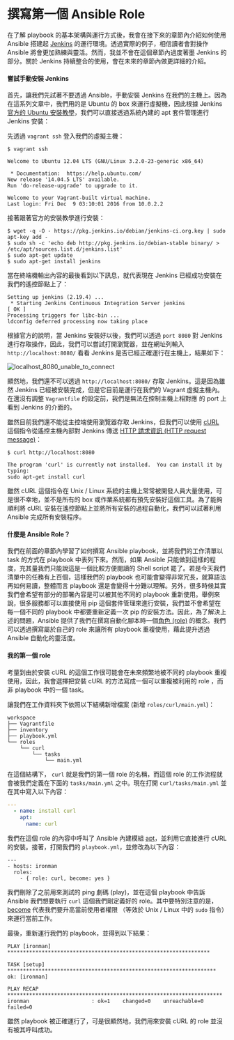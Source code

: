 # 撰寫第一個 Ansible Role

在了解 playbook 的基本架構與運行方式後，我會在接下來的章節內介紹如何使用 Ansible 搭建起 [Jenkins](https://jenkins.io/) 的運行環境。透過實際的例子，相信讀者會對操作 Ansible 將會更加熟練與靈活。然而，我並不會在這個章節內過度著墨 Jenkins 的部分。關於 Jenkins 持續整合的使用，會在未來的章節內做更詳細的介紹。

#### 嘗試手動安裝 Jenkins

首先，讓我們先試著不要透過 Ansible，手動安裝 Jenkins 在我們的主機上。因為在這系列文章中，我們用的是 Ubuntu 的 box 來運行虛擬機，因此根據 Jenkins [官方的 Ubuntu 安裝教學](https://wiki.jenkins-ci.org/display/JENKINS/Installing+Jenkins+on+Ubuntu)，我們可以直接透過系統內建的 apt 套件管理進行 Jenkins 安裝：

先透過 `vagrant ssh` 登入我們的虛擬主機：

```shell
$ vagrant ssh

Welcome to Ubuntu 12.04 LTS (GNU/Linux 3.2.0-23-generic x86_64)

 * Documentation:  https://help.ubuntu.com/
New release '14.04.5 LTS' available.
Run 'do-release-upgrade' to upgrade to it.

Welcome to your Vagrant-built virtual machine.
Last login: Fri Dec  9 03:10:01 2016 from 10.0.2.2
```

接著跟著官方的安裝教學進行安裝：

```shell
$ wget -q -O - https://pkg.jenkins.io/debian/jenkins-ci.org.key | sudo apt-key add -
$ sudo sh -c 'echo deb http://pkg.jenkins.io/debian-stable binary/ > /etc/apt/sources.list.d/jenkins.list'
$ sudo apt-get update
$ sudo apt-get install jenkins
```

當在終端機輸出內容的最後看到以下訊息，就代表現在 Jenkins 已經成功安裝在我們的遙控節點上了：

```shell
Setting up jenkins (2.19.4) ...
 * Starting Jenkins Continuous Integration Server jenkins                                                                                                                  [ OK ]
Processing triggers for libc-bin ...
ldconfig deferred processing now taking place
```

根據官方的說明，當 Jenkins 安裝好以後，我們可以透過 `port 8080` 對 Jenkins 進行存取操作，因此，我們可以嘗試打開瀏覽器，並在網址列輸入 `http://localhost:8080/` 看看 Jenkins 是否已經正確運行在主機上，結果如下：

![localhost_8080_unable_to_connect](https://github.com/tsoliangwu0130/learn-ansible-and-jenkins-in-30-days/raw/master/images/localhost_8080_unable_to_connect.png)

顯然地，我們還不可以透過 `http://localhost:8080/` 存取 Jenkins。這是因為雖然 Jenkins 已經被安裝完成，但是它目前是運行在我們的 Vagrant 虛擬主機內。在還沒有調整 `Vagrantfile` 的設定前，我們是無法在控制主機上相對應 的 port 上看到 Jenkins 的介面的。

雖然目前我們還不能從主控端使用瀏覽器存取 Jenkins，但我們可以使用 [cURL](https://en.wikipedia.org/wiki/CURL) 這個指令從遙控主機內部對 Jenkins 傳送 [HTTP 請求資訊 (HTTP request message)](https://zh.wikipedia.org/wiki/%E8%B6%85%E6%96%87%E6%9C%AC%E4%BC%A0%E8%BE%93%E5%8D%8F%E8%AE%AE)：

```shell
$ curl http://localhost:8080

The program 'curl' is currently not installed.  You can install it by typing:
sudo apt-get install curl
```

雖然 cURL 這個指令在 Unix / Linux 系統的主機上常常被開發人員大量使用，可是很不幸地，並不是所有的 box 或作業系統都有預先安裝好這個工具。為了能夠順利將 cURL 安裝在遙控節點上並將所有安裝的過程自動化，我們可以試著利用 Ansible 完成所有安裝程序。

#### 什麼是 Ansible Role？

我們在前面的章節內學習了如何撰寫 Ansible playbook，並將我們的工作清單以 task 的方式在 playbook 中表列下來。然而，如果 Ansible 只能做到這樣的程度，充其量我們只能說這是一個比較方便閱讀的 Shell script 罷了。若是今天我們清單中的任務有上百個，這樣我們的 playbook 也可能會變得非常冗長，就算語法再如何易讀，整體而言 playbook 還是會變得十分難以理解。另外，很多時候其實我們會希望有部分的部署內容是可以被其他不同的 playbook 重新使用。舉例來說，很多服務都可以直接使用 pip 這個套件管理來進行安裝，我們並不會希望在每一個不同的 playbook 中都要重新定義一次 pip 的安裝方法。因此，為了解決上述的問題，Ansible 提供了我們在撰寫自動化腳本時一個[角色 (role)](http://docs.ansible.com/ansible/playbooks_roles.html) 的概念。我們可以透過撰寫屬於自己的 role 來讓所有 playbook 重複使用，藉此提升透過 Ansible 自動化的靈活度。

#### 我的第一個 role

考量到由於安裝 cURL 的這個工作很可能會在未來頻繁地被不同的 playbook 重複使用，因此，我會選擇把安裝 cURL 的方法寫成一個可以重複被利用的 role ，而非 playbook 中的一個 task。

讓我們在工作資料夾下依照以下結構新增檔案 (新增 `roles/curl/main.yml`)：

```shell
workspace
├── Vagrantfile
├── inventory
├── playbook.yml
└── roles
    └── curl
        └── tasks
            └── main.yml
```

在這個結構下， `curl` 就是我們的第一個 role 的名稱，而這個 role 的工作流程就會被我們定義在下面的 `tasks/main.yml` 之中。現在打開 `curl/tasks/main.yml` 並在其中寫入以下內容：

```yml
---
  - name: install curl
    apt:
      name: curl
```

我們在這個 role 的內容中呼叫了 Ansible 內建模組 [apt](http://docs.ansible.com/ansible/apt_module.html)，並利用它直接進行 cURL 的安裝。接著，打開我們的 `playbook.yml`，並修改為以下內容：

```shell
---
- hosts: ironman
  roles:
    - { role: curl, become: yes }
```

我們刪除了之前用來測試的 ping 劇碼 (play)，並在這個 playbook 中告訴 Ansible 我們想要執行 `curl` 這個我們剛定義好的 role。其中要特別注意的是，[become](http://docs.ansible.com/ansible/become.html) 代表我們要升高當前使用者權限 （等效於 Unix / Linux 中的 `sudo` 指令）來運行當前工作。


最後，重新運行我們的 playbook，並得到以下結果：

```shell
PLAY [ironman] *****************************************************************

TASK [setup] *******************************************************************
ok: [ironman]

PLAY RECAP *********************************************************************
ironman                    : ok=1    changed=0    unreachable=0    failed=0
```

雖然 playbook 被正確運行了，可是很顯然地，我們用來安裝 cURL 的 role 並沒有被其呼叫成功。
